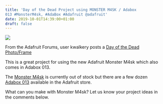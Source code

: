 ```yaml
---
title: 'Day of the Dead Project using MONSTER M4SK / Adabox
013 #MonsterM4sk, #AdaBox #Adafruit @adafruit'
date: 2019-10-01T14:39:00+01:00
draft: false
---
```


![](https://cdn-blog.adafruit.com/uploads/2019/10/IMG_6293-360x480.jpg)

From the Adafruit Forums, user kwalkery posts a [Day of the Dead Photo/Frame](https://forums.adafruit.com/viewtopic.php?f=59&t=156998#p774136)

This is a great project for using the new Adafruit Monster M4sk which also comes in Adabox 013.

The [Monster M4sk](https://www.adafruit.com/product/4343) is currently out of stock but there are a few dozen [Adabox 013](https://www.adafruit.com/product/4281) available in the Adafruit store.

What can you make with Monster M4sk? Let us know your project ideas in the comments below.